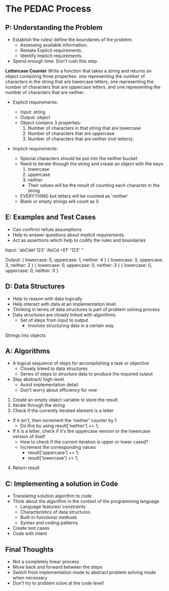 # The PEDAC Process

## P: Understanding the Problem

- Establish the rules/ define the boundaries of the problem.
  - Assessing available information.
  - Restate Explicit requirements.
  - Identify Implicit requirements.
- Spend enough time. Don't rush this step.

**Lettercase Counter**
Write a function that takes a string and returns an object containing three properties: one representing the number of characters in the string that are lowercase letters, one representing the number of characters that are uppercase letters, and one representing the number of characters that are neither.

- Explicit requirements:
  - Input: string
  - Output: object
  - Object contains 3 properties:
    1. Number of characters in that string that are lowercase
    2. Number of characters that are uppercase
    3. Number of characters that are neither (not letters);

- Implicit requirements:
  - Special characters should be put into the neither bucket
  - Need to iterate through the string and create an object with the keys:
    1. lowercase
    2. uppercase
    3. neither
    - Their values will be the result of counting each character in the string
  - EVERYTHING but letters will be counted as 'neither'
  - Blank or empty strings will count as 0

## E: Examples and Test Cases

- Can confirm/ refute assumptions
- Help to answer questions about implicit requirements
- Act as assertions which help to codify the rules and boundaries


Input:
'abCdef 123'
'AbCd +Ef'
'123'
''

Output:
{ lowercase: 5, uppercase: 1, neither: 4 }
{ lowercase: 3, uppercase: 3, neither: 2 }
{ lowercase: 0, uppercase: 0, neither: 3 }
{ lowercase: 0, uppercase: 0, neither: 0 }


## D: Data Structures

- Help to reason with data logically
- Help interact with data at an implementation level
- Thinking in terms of data structures is part of problem solving process
- Data structures are closely linked with algorithms
  - Set of steps from input to output
    - Involves structuring data in a certain way


Strings into objects

## A: Algorithms

- A logical sequence of steps for accomplishing a task or objective
  - Closely linked to data structures
  - Series of steps to structure data to produce the required output
- Stay abstract/ high-level
  - Avoid implementation detail
  - Don't worry about efficiency for now

1. Create an empty object variable to store the result
1. Iterate through the string
2. Check if the currently iterated element is a letter
  - If it isn't, then increment the 'neither' counter by 1
    - Do this by using result['neither'] += 1;
  - If it is a letter, check if it's the uppercase version or the lowercase version of itself
    - How to check if the current iteration is upper or lower cased?
    - Increment the corresponding values
      - result['uppercase'] += 1;
      - result['lowercase'] += 1;
4. Return result


## C: Implementing a solution in Code

- Translating solution algorithm to code
- Think about the algorithm in the context of the programming language 
  - Language features/ constraints
  - Characteristics of data structures
  - Built-in functions/ methods
  - Syntax and coding patterns
- Create test cases
- Code with intent

## Final Thoughts

- Not a completely linear process
- Move back and forward between the steps
- Switch from implementation mode to abstract problem solving mode when necessary
- Don't try to problem solve at the code level!